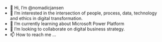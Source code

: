 - 👋 Hi, I’m @nomadicjansen
- 👀 I’m interested in the intersection of people, process, data, technology and ethics in digital transformation.
- 🌱 I’m currently learning about Microsoft Power Platform
- 💞️ I’m looking to collaborate on digital business strategy.
- 📫 How to reach me ...

<!---
nomadicjansen/nomadicjansen is a ✨ special ✨ repository because its `README.md` (this file) appears on your GitHub profile.
You can click the Preview link to take a look at your changes.
--->
